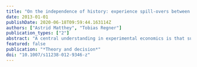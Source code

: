 ```yaml
---
title: "On the independence of history: experience spill-overs between experiments"
date: 2013-01-01
publishDate: 2020-06-18T09:59:44.163114Z
authors: ["Astrid Matthey", "Tobias Regner"]
publication_types: ["2"]
abstract: "A central understanding in experimental economics is that subjects’ decisions in the lab are independent of history. We test whether this assumption of between-experiment independence is indeed justified. We analyze experiments with an allocation decision (like a dictator or ultimatum game) and find that participation in previous experiments tends to increase the amount subjects allocate to themselves. Hence, independence between experiments cannot be presumed if subjects participate repeatedly. The finding has implications for the interpretation of previous allocation decision results and deserves attention when running future experiments."
featured: false
publication: "*Theory and decision*"
doi: "10.1007/s11238-012-9346-z"
---
```


